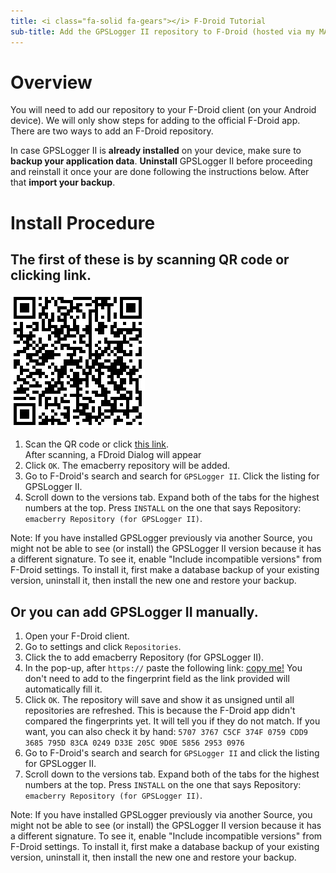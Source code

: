 ```yaml
---
title: <i class="fa-solid fa-gears"></i> F-Droid Tutorial
sub-title: Add the GPSLogger II repository to F-Droid (hosted via my MAPS Server @ home https://maps.emac.de/)
---
```


# Overview

You will need to add our repository to your F-Droid client (on your Android device). We will only show steps for adding
to the official F-Droid app. There are two ways to add an F-Droid repository.

<i class="fa-solid fa-warning fa-fw"></i> In case GPSLogger II is **already installed** on your device, make sure to **backup your application data**.
**Uninstall** GPSLogger II before proceeding and reinstall it once your are done following the instructions below. After that **import your backup**.

# Install Procedure

## The first of these is by scanning QR code or clicking link.

![fdroid-repo](/assets/img/gpsl/fdroid.png)
1. Scan the QR code or click [this link](fdroidrepo://maps.emac.de/fdroid/repo?fingerprint=57073767C5CF374F0759CDD93685795D83CA0249D33E205C9D0E585629530976).
   <br/>After scanning, a FDroid Dialog will appear 
3. Click `OK`. The emacberry repository will be added.
4. Go to F-Droid's search and search for `GPSLogger II`. Click the listing for GPSLogger II.
5. Scroll down to the versions tab. Expand both of the tabs for the highest numbers at the top. Press `INSTALL` on the
   one that says Repository: `emacberry Repository (for GPSLogger II)`.

Note: If you have installed GPSLogger previously via another Source, you might not be able to see (or install) the
GPSLogger II version because it has a different signature. To see it, enable "Include incompatible versions" from
F-Droid settings. To install it, first make a database backup of your existing version, uninstall it, then install the
new one and restore your backup.

## Or you can add GPSLogger II manually.

1. Open your F-Droid client.
2. Go to <i class="fa-solid fa-gear"></i> settings and click `Repositories`.
3. Click the <i class="fa-solid fa-plus"></i> to add emacberry Repository (for GPSLogger II).
4. In the pop-up, after `https://` paste the following
   link: [copy me!](https://maps.emac.de/fdroid/repo/?fingerprint=57073767C5CF374F0759CDD93685795D83CA0249D33E205C9D0E585629530976)
   You don't need to add to the fingerprint field as the link provided will automatically fill it.
5. Click `OK`. The repository will save and show it as unsigned until all repositories are refreshed. This is because
   the F-Droid app didn't compared the fingerprints yet. It will tell you if they do not match. If you want, you can
   also check it by hand:
   `5707 3767 C5CF 374F 0759 CDD9 3685 795D 83CA 0249 D33E 205C 9D0E 5856 2953 0976`
7. Go to F-Droid's search and search for `GPSLogger II` and click the listing for GPSLogger II.
8. Scroll down to the versions tab. Expand both of the tabs for the highest numbers at the top. Press `INSTALL` on the
   one that says Repository: `emacberry Repository (for GPSLogger II)`.

Note: If you have installed GPSLogger previously via another Source, you might not be able to see (or install) the
GPSLogger II version because it has a different signature. To see it, enable "Include incompatible versions" from
F-Droid settings. To install it, first make a database backup of your existing version, uninstall it, then install the
new one and restore your backup.
